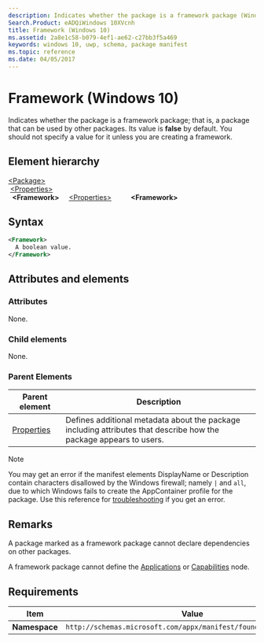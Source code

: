 ```yaml
---
description: Indicates whether the package is a framework package (Windows 10).
Search.Product: eADQiWindows 10XVcnh
title: Framework (Windows 10)
ms.assetid: 2a8e1c58-b079-4ef1-ae62-c27bb3f5a469
keywords: windows 10, uwp, schema, package manifest
ms.topic: reference
ms.date: 04/05/2017
---
```


# Framework (Windows 10)

Indicates whether the package is a framework package; that is, a package that can be used by other packages. Its value is **false** by default. You should not specify a value for it unless you are creating a framework.

## Element hierarchy


[\<Package\>](element-package.md)<br/>
&nbsp;[\<Properties\>](element-properties.md)<br/>
&nbsp;&nbsp;**\<Framework\>**
&nbsp;&nbsp;&nbsp;&nbsp;[\<Properties\>](element-properties.md)
&nbsp;&nbsp;&nbsp;&nbsp; &nbsp;&nbsp;&nbsp;&nbsp;**\<Framework\>**

## Syntax

```xml
<Framework>
  A boolean value.
</Framework>
```

## Attributes and elements

### Attributes

None.

### Child elements

None.

### Parent Elements

| Parent element | Description |
|-|-|
| [Properties](element-properties.md) | Defines additional metadata about the package including attributes that describe how the package appears to users. |

> [!NOTE]
> You may get an error if the manifest elements DisplayName or Description contain characters disallowed by the Windows firewall; namely `|` and `all`, due to which Windows fails to create the AppContainer profile for the package. Use this reference for [troubleshooting](/windows/win32/appxpkg/troubleshooting) if you get an error.


## Remarks

A package marked as a framework package cannot declare dependencies on other packages.

A framework package cannot define the [Applications](element-applications.md) or [Capabilities](element-capabilities.md) node.

## Requirements

| Item  | Value  |
|--|--|
| **Namespace** | `http://schemas.microsoft.com/appx/manifest/foundation/windows10` |
